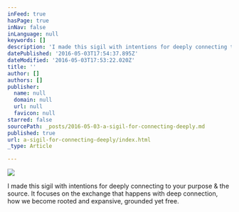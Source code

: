 ```yaml
---
inFeed: true
hasPage: true
inNav: false
inLanguage: null
keywords: []
description: 'I made this sigil with intentions for deeply connecting to your purpose & the source. It focuses on the exchange that happens with deep connection, how we become rooted and expansive, grounded yet free. '
datePublished: '2016-05-03T17:54:37.895Z'
dateModified: '2016-05-03T17:53:22.020Z'
title: ''
author: []
authors: []
publisher:
  name: null
  domain: null
  url: null
  favicon: null
starred: false
sourcePath: _posts/2016-05-03-a-sigil-for-connecting-deeply.md
published: true
url: a-sigil-for-connecting-deeply/index.html
_type: Article

---
```

![](https://the-grid-user-content.s3-us-west-2.amazonaws.com/67bcf383-ef8e-4aed-ad00-07e47ef136c0.jpg)

I made this sigil with intentions for deeply connecting to your purpose & the source. It focuses on the exchange that happens with deep connection, how we become rooted and expansive, grounded yet free.